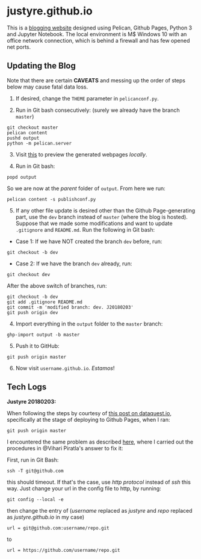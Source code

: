 # justyre.github.io

This is a [blogging website](http://justyre.github.io) designed using Pelican, Github Pages, Python 3 and Jupyter Notebook. The local environment is M$ Windows 10 with an office network connection, which is behind a firewall and has few opened net ports.

## Updating the Blog

Note that there are certain **CAVEATS** and messing up the order of steps below may cause fatal data loss.

1. If desired, change the `THEME` parameter in `pelicanconf.py`.

2. Run in Git bash consecutively: (surely we already have the branch `master`)
 ```
 git checkout master
 pelican content
 pushd output
 python -m pelican.server
 ```
3. Visit [this](http://localhost:8000) to preview the generated webpages *locally*.

4. Run in Git bash:
```
popd output
```
So we are now at the *parent* folder of `output`. From here we run:
```
pelican content -s publishconf.py
```

5. If any other file update is desired other than the Github Page-generating part, use the `dev` branch instead of `master` (where the blog is hosted). Suppose that we made some modifications and want to update `.gitignore` and `README.md`. Run the following in Git bash:

* Case 1: If we have NOT created the branch `dev` before, run:
```
git checkout -b dev
```

* Case 2: If we have the branch `dev` already, run:
```
git checkout dev
```
After the above switch of branches, run:
```
git checkout -b dev
git add .gitignore README.md
git commit -m 'modified branch: dev. J20180203'
git push origin dev 
```

4. Import everything in the `output` folder to the `master` branch:
```
ghp-import output -b master
```

5. Push it to GitHub:
```
git push origin master
```

6. Now visit `username.github.io`. *Estamos*!

## Tech Logs

**Justyre 20180203:**

When following the steps by courtesy of [this post on dataquest.io](https://www.dataquest.io/blog/how-to-setup-a-data-science-blog/), specifically at the stage of deploying to Github Pages, when I ran:

    git push origin master

I encountered the same problem as described [here](https://stackoverflow.com/questions/15589682/ssh-connect-to-host-github-com-port-22-connection-timed-out), where I carried out the procedures in @Vihari Piratla's answer to fix it:

First, run in Git Bash:

    ssh -T git@github.com
    
this should timeout. If that's the case, use *http protocol* instead of *ssh* this way. Just change your url in the config file to http, by running:
```
git config --local -e
```
then change the entry of (*username* replaced as *justyre* and *repo* replaced as *justyre.github.io* in my case)

    url = git@github.com:username/repo.git
to

    url = https://github.com/username/repo.git
